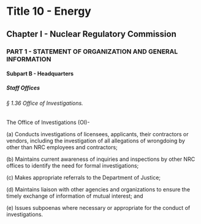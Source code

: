 
# Title 10 - Energy
## Chapter I - Nuclear Regulatory Commission
### PART 1 - STATEMENT OF ORGANIZATION AND GENERAL INFORMATION
#### Subpart B - Headquarters
##### Staff Offices
###### § 1.36 Office of Investigations.

The Office of Investigations (OI)-

(a) Conducts investigations of licensees, applicants, their contractors or vendors, including the investigation of all allegations of wrongdoing by other than NRC employees and contractors;

(b) Maintains current awareness of inquiries and inspections by other NRC offices to identify the need for formal investigations;

(c) Makes appropriate referrals to the Department of Justice;

(d) Maintains liaison with other agencies and organizations to ensure the timely exchange of information of mutual interest; and

(e) Issues subpoenas where necessary or appropriate for the conduct of investigations.
